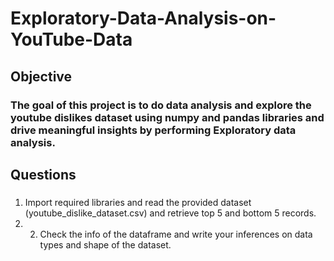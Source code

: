 # Exploratory-Data-Analysis-on-YouTube-Data
## Objective
### The goal of this project is to do data analysis and explore the youtube dislikes dataset using numpy and pandas libraries and drive meaningful insights by performing Exploratory data analysis.
## Questions 
### 
1. Import required libraries and read the provided dataset (youtube_dislike_dataset.csv) and retrieve top 5 and bottom 5 records.
2. 2. Check the info of the dataframe and write your inferences on data types and shape of the dataset.

